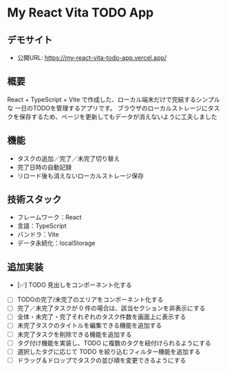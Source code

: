 # My React Vita TODO App

## デモサイト
- 公開URL: https://my-react-vita-todo-app.vercel.app/

## 概要
React + TypeScript + Vite で作成した、ローカル端末だけで完結するシンプルな 一日のTODOを管理するアプリです。
ブラウザのローカルストレージにタスクを保存するため、ページを更新してもデータが消えないように工夫しました

## 機能
- タスクの追加／完了／未完了切り替え
- 完了日時の自動記録
- リロード後も消えないローカルストレージ保存

## 技術スタック
- フレームワーク：React
- 言語：TypeScript
- バンドラ：Vite
- データ永続化：localStorage

## 追加実装
- [✅] TODO 見出しをコンポーネント化する
- [ ] TODOの完了/未完了のエリアをコンポーネント化する
- [ ] 完了／未完了タスクが 0 件の場合は、該当セクションを非表示にする
- [ ] 全体・未完了・完了それぞれのタスク件数を画面上に表示する
- [ ] 未完了タスクのタイトルを編集できる機能を追加する
- [ ] 未完了タスクを削除できる機能を追加する
- [ ] タグ付け機能を実装し、TODO に複数のタグを紐付けられるようにする
- [ ] 選択したタグに応じて TODO を絞り込むフィルター機能を追加する
- [ ] ドラッグ＆ドロップでタスクの並び順を変更できるようにする
